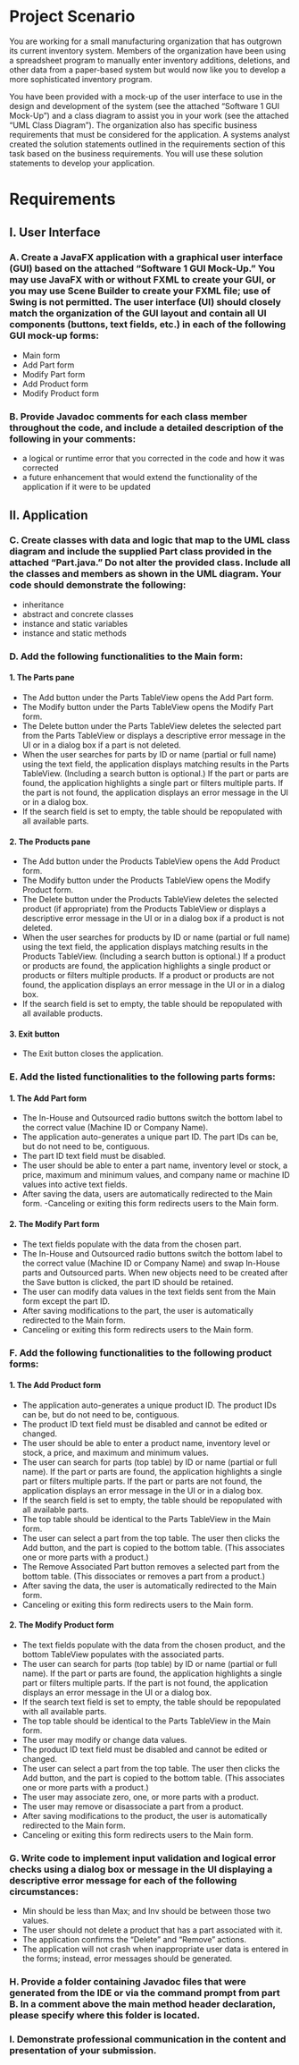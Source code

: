 # Project Scenario
You are working for a small manufacturing organization that has outgrown its current inventory system. Members of the organization have been using a spreadsheet program to manually enter inventory additions, deletions, and other data from a paper-based system but would now like you to develop a more sophisticated inventory program.

You have been provided with a mock-up of the user interface to use in the design and development of the system (see the attached “Software 1 GUI Mock-Up”) and a class diagram to assist you in your work (see the attached “UML Class Diagram”). The organization also has specific business requirements that must be considered for the application. A systems analyst created the solution statements outlined in the requirements section of this task based on the business requirements. You will use these solution statements to develop your application.

# Requirements
## I.  User Interface

### A.  Create a JavaFX application with a graphical user interface (GUI) based on the attached “Software 1 GUI Mock-Up.” You may use JavaFX with or without FXML to create your GUI, or you may use Scene Builder to create your FXML file; use of Swing is not permitted. The user interface (UI) should closely match the organization of the GUI layout and contain all UI components (buttons, text fields, etc.) in each of the following GUI mock-up forms:

- Main form
- Add Part form
- Modify Part form
- Add Product form
- Modify Product form

### B.  Provide Javadoc comments for each class member throughout the code, and include a detailed description of the following in your comments:
- a logical or runtime error that you corrected in the code and how it was corrected
- a future enhancement that would extend the functionality of the application if it were to be updated

## II.  Application

### C.  Create classes with data and logic that map to the UML class diagram and include the supplied Part class provided in the attached “Part.java.” Do not alter the provided class. Include all the classes and members as shown in the UML diagram. Your code should demonstrate the following:
- inheritance
- abstract and concrete classes
- instance and static variables
- instance and static methods


### D.  Add the following functionalities to the Main form:
#### 1. The Parts pane
- The Add button under the Parts TableView opens the Add Part form.
- The Modify button under the Parts TableView opens the Modify Part form.
- The Delete button under the Parts TableView deletes the selected part from the Parts TableView or displays a descriptive error message in the UI or in a dialog box if a part is not deleted.
- When the user searches for parts by ID or name (partial or full name) using the text field, the application displays matching results in the Parts TableView. (Including a search button is optional.) If the part or parts are found, the application highlights a single part or filters multiple parts. If the part is not found, the application displays an error message in the UI or in a dialog box.
- If the search field is set to empty, the table should be repopulated with all available parts.

#### 2. The Products pane
- The Add button under the Products TableView opens the Add Product form.
- The Modify button under the Products TableView opens the Modify Product form.
- The Delete button under the Products TableView deletes the selected product (if appropriate) from the Products TableView or displays a descriptive error message in the UI or in a dialog box if a product is not deleted.
- When the user searches for products by ID or name (partial or full name) using the text field, the application displays matching results in the Products TableView. (Including a search button is optional.) If a product or products are found, the application highlights a single product or products or filters multiple products. If a product or products are not found, the application displays an error message in the UI or in a dialog box.
- If the search field is set to empty, the table should be repopulated with all available products.

#### 3.  Exit button
- The Exit button closes the application.

### E. Add the listed functionalities to the following parts forms:
#### 1. The Add Part form
- The In-House and Outsourced radio buttons switch the bottom label to the correct value (Machine ID or Company Name).
- The application auto-generates a unique part ID. The part IDs can be, but do not need to be, contiguous.
- The part ID text field must be disabled.
- The user should be able to enter a part name, inventory level or stock, a price, maximum and minimum values, and company name or machine ID values into active text fields.
- After saving the data, users are automatically redirected to the Main form.
-Canceling or exiting this form redirects users to the Main form.

#### 2. The Modify Part form
- The text fields populate with the data from the chosen part.
- The In-House and Outsourced radio buttons switch the bottom label to the correct value (Machine ID or Company Name) and swap In-House parts and Outsourced parts. When new objects need to be created after the Save button is clicked, the part ID should be retained.
- The user can modify data values in the text fields sent from the Main form except the part ID.
- After saving modifications to the part, the user is automatically redirected to the Main form.
- Canceling or exiting this form redirects users to the Main form.

### F. Add the following functionalities to the following product forms:

#### 1. The Add Product form
- The application auto-generates a unique product ID. The product IDs can be, but do not need to be, contiguous.
- The product ID text field must be disabled and cannot be edited or changed.
- The user should be able to enter a product name, inventory level or stock, a price, and maximum and minimum values.
- The user can search for parts (top table) by ID or name (partial or full name). If the part or parts are found, the application highlights a single part or filters multiple parts. If the part or parts are not found, the application displays an error message in the UI or in a dialog box.
- If the search field is set to empty, the table should be repopulated with all available parts.
- The top table should be identical to the Parts TableView in the Main form.
- The user can select a part from the top table. The user then clicks the Add button, and the part is copied to the bottom table. (This associates one or more parts with a product.)
- The Remove Associated Part button removes a selected part from the bottom table. (This dissociates or removes a part from a product.)
- After saving the data, the user is automatically redirected to the Main form.
- Canceling or exiting this form redirects users to the Main form.

#### 2. The Modify Product form

- The text fields populate with the data from the chosen product, and the bottom TableView populates with the associated parts.
- The user can search for parts (top table) by ID or name (partial or full name). If the part or parts are found, the application highlights a single part or filters multiple parts. If the part is not found, the application displays an error message in the UI or a dialog box.
- If the search text field is set to empty, the table should be repopulated with all available parts.
- The top table should be identical to the Parts TableView in the Main form.
- The user may modify or change data values.
- The product ID text field must be disabled and cannot be edited or changed.
- The user can select a part from the top table. The user then clicks the Add button, and the part is copied to the bottom table. (This associates one or more parts with a product.)
- The user may associate zero, one, or more parts with a product.
- The user may remove or disassociate a part from a product.
- After saving modifications to the product, the user is automatically redirected to the Main form.
- Canceling or exiting this form redirects users to the Main form.

### G. Write code to implement input validation and logical error checks using a dialog box or message in the UI displaying a descriptive error message for each of the following circumstances:
- Min should be less than Max; and Inv should be between those two values.
- The user should not delete a product that has a part associated with it.
- The application confirms the “Delete” and “Remove” actions.
- The application will not crash when inappropriate user data is entered in the forms; instead, error messages should be generated.


### H. Provide a folder containing Javadoc files that were generated from the IDE or via the command prompt from part B. In a comment above the main method header declaration, please specify where this folder is located.


### I. Demonstrate professional communication in the content and presentation of your submission.
